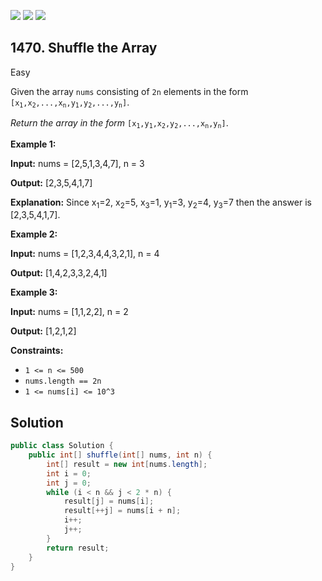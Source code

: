 [![](https://img.shields.io/github/stars/javadev/LeetCode-in-Java?label=Stars&style=flat-square)](https://github.com/javadev/LeetCode-in-Java)
[![](https://img.shields.io/github/forks/javadev/LeetCode-in-Java?label=Fork%20me%20on%20GitHub%20&style=flat-square)](https://github.com/javadev/LeetCode-in-Java/fork)
[![](https://img.shields.io/badge/-LeetCode%20in%20Kotlin-blue?style=flat-square)](https://github.com/javadev/LeetCode-in-Kotlin)

## 1470\. Shuffle the Array

Easy

Given the array `nums` consisting of `2n` elements in the form <code>[x<sub>1</sub>,x<sub>2</sub>,...,x<sub>n</sub>,y<sub>1</sub>,y<sub>2</sub>,...,y<sub>n</sub>]</code>.

_Return the array in the form_ <code>[x<sub>1</sub>,y<sub>1</sub>,x<sub>2</sub>,y<sub>2</sub>,...,x<sub>n</sub>,y<sub>n</sub>]</code>.

**Example 1:**

**Input:** nums = [2,5,1,3,4,7], n = 3

**Output:** [2,3,5,4,1,7]

**Explanation:** Since x<sub>1</sub>\=2, x<sub>2</sub>\=5, x<sub>3</sub>\=1, y<sub>1</sub>\=3, y<sub>2</sub>\=4, y<sub>3</sub>\=7 then the answer is [2,3,5,4,1,7].

**Example 2:**

**Input:** nums = [1,2,3,4,4,3,2,1], n = 4

**Output:** [1,4,2,3,3,2,4,1]

**Example 3:**

**Input:** nums = [1,1,2,2], n = 2

**Output:** [1,2,1,2]

**Constraints:**

*   `1 <= n <= 500`
*   `nums.length == 2n`
*   `1 <= nums[i] <= 10^3`

## Solution

```java
public class Solution {
    public int[] shuffle(int[] nums, int n) {
        int[] result = new int[nums.length];
        int i = 0;
        int j = 0;
        while (i < n && j < 2 * n) {
            result[j] = nums[i];
            result[++j] = nums[i + n];
            i++;
            j++;
        }
        return result;
    }
}
```